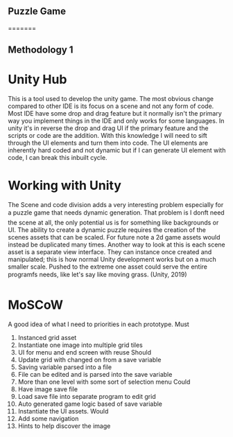 ## Puzzle Game
 
=======
## Methodology 1
# Unity Hub
This is a tool used to develop the unity game. The most obvious change compared to other IDE is its focus on a scene and not any form of code. Most IDE have some drop and drag feature but it normally isn't the primary way you implement things in the IDE and only works for some languages.
In unity it's in reverse the drop and drag UI if the primary feature and the scripts or code are the addition.
With this knowledge I will need to sift through the UI elements and turn them into code. The UI elements are inherently hard coded and not dynamic but if I can generate UI element with code, I can break this inbuilt cycle.

# Working with Unity
The Scene and code division adds a very interesting problem especially for a puzzle game that needs dynamic generation. That problem is I donft need the scene at all, the only potential us is for something like backgrounds or UI.
The ability to create a dynamic puzzle requires the creation of the scenes assets that can be scaled. For future note a 2d game assets would instead be duplicated many times.
Another way to look at this is each scene asset is a separate view interface. They can instance once created and manipulated; this is how normal Unity development works but on a much smaller scale.
Pushed to the extreme one asset could serve the entire programfs needs, like let's say like moving grass.
(Unity, 2019)


# MoSCoW
A good idea of what I need to priorities in each prototype.
Must
1. Instanced grid asset
2. Instantiate one image into multiple grid tiles
3. UI for menu and end screen with reuse
Should
1. Update grid with changed on from a save variable
2. Saving variable parsed into a file
3. File can be edited and is parsed into the save variable
4. More than one level with some sort of selection menu
Could
1. Have image save file
2. Load save file into separate program to edit grid
3. Auto generated game logic based of save variable
4. Instantiate the UI assets.
Would
1. Add some navigation
2. Hints to help discover the image

